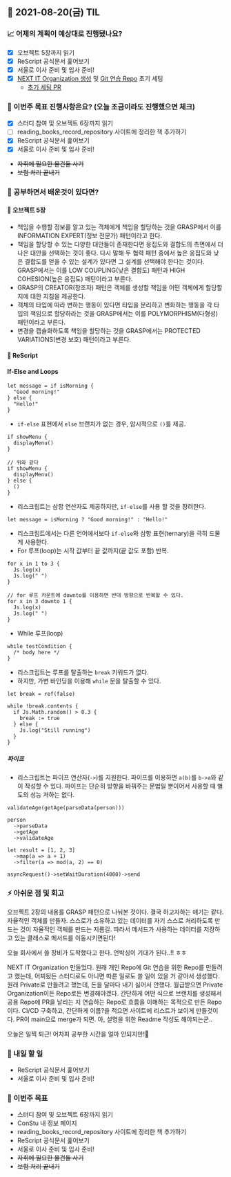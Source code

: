 ## 📆 2021-08-20(금) TIL

### 📈 어제의 계획이 예상대로 진행됐나요?
- [x] 오브젝트 5장까지 읽기
- [x] ReScript 공식문서 훑어보기
- [x] 서울로 이사 준비 및 입사 준비!
- [x] [NEXT IT Organization 생성](https://github.com/NEXT-IT-STUDY?type=source) 및 [Git 연습 Repo](https://github.com/NEXT-IT-STUDY/practice_for_git) 초기 세팅
  - [초기 세팅 PR](https://github.com/NEXT-IT-STUDY/practice_for_git/pull/1)

### 🦄 이번주 목표 진행사항은요? (오늘 조금이라도 진행했으면 체크)
- [x] 스터디 참여 및 오브젝트 6장까지 읽기
- [ ] reading_books_record_repository 사이트에 정리한 책 추가하기
- [x] ReScript 공식문서 훑어보기
- [x] 서울로 이사 준비 및 입사 준비!
- ~~자취에 필요한 물건들 사기~~
- ~~보험 처리 끝내기~~

### 🤔 공부하면서 배운것이 있다면?

#### 🎈 오브젝트 5장
- 책임을 수행할 정보를 알고 있는 객체에게 책임을 할당하는 것을 GRASP에서 이를 INFORMATION EXPERT(정보 전문가) 패턴이라고 한다.
- 책임을 할당할 수 있는 다양한 대안들이 존재한다면 응집도와 결합도의 측면에서 더 나은 대안을 선택하는 것이 좋다. 다시 말해 두 협력 패턴 중에서 높은 응집도와 낮은 결합도를 얻을 수 있는 설계가 있다면 그 설계를 선택해야 한다는 것이다. GRASP에서는 이를 LOW COUPLING(낮은 결합도) 패턴과 HIGH COHESION(높은 응집도) 패턴이라고 부른다.
- GRASP의 CREATOR(창조자) 패턴은 객체를 생성할 책임을 어떤 객체에게 할당할지에 대한 지침을 제공한다.
- 객체의 타입에 따라 변하는 행동이 있다면 타입을 분리하고 변화하는 행동을 각 타입의 책임으로 할당하라는 것을 GRASP에서는 이를 POLYMORPHISM(다형성) 패턴이라고 부른다.
- 변경을 캡슐화하도록 책임을 할당하는 것을 GRASP에서는 PROTECTED VARIATIONS(변경 보호) 패턴이라고 부른다.

#### 🎈 ReScript
#### If-Else and Loops
```reason
let message = if isMorning {
  "Good morning!"
} else {
  "Hello!"
}
```

- `if-else` 표현에서 `else` 브랜치가 없는 경우, 암시적으로 `()`를 제공.

```reason
if showMenu {
  displayMenu()
}

// 위와 같다
if showMenu {
  displayMenu()
} else {
  ()
}
```

- 리스크립트는 삼항 연산자도 제공하지만, `if-else`를 사용 할 것을 장려한다.

```reason
let message = isMorning ? "Good morning!" : "Hello!"
```

- 리스크립트에서는 다른 언어에서보다 `if-else`와 삼항 표현(ternary)을 극히 드물게 사용한다.
- For 루프(loop)는 시작 값부터 끝 값까지(끝 값도 포함) 반복.

```reason
for x in 1 to 3 {
  Js.log(x)
  Js.log(" ")
}

// for 루프 카운트에 downto를 이용하면 반대 방향으로 반복할 수 있다.
for x in 3 downto 1 {
  Js.log(x)
  Js.log(" ")
}
```

- While 루프(loop)

```reason
while testCondition {
  /* body here */
}
```

- 리스크립트는 루프를 탈출하는 `break` 키워드가 없다.
- 하지만, 가변 바인딩을 이용해 `while` 문을 탈출할 수 있다.

```reason
let break = ref(false)

while !break.contents {
  if Js.Math.random() > 0.3 {
    break := true
  } else {
    Js.log("Still running")
  }
}
```

##### 파이프
- 리스크립트는 파이프 연산자(`->`)를 지원한다. 파이프를 이용하면 `a(b)`를 `b->a`와 같이 작성할 수 있다. 파이프는 단순히 방향을 바꿔주는 문법일 뿐이어서 사용할 때 별도의 성능 저하는 없다.

```reason
validateAge(getAge(parseData(person)))

person
  ->parseData
  ->getAge
  ->validateAge

let result = [1, 2, 3]
  ->map(a => a + 1)
  ->filter(a => mod(a, 2) == 0)

asyncRequest()->setWaitDuration(4000)->send
```
### ⚡ 아쉬운 점 및 회고
오브젝트 2장의 내용를 GRASP 패턴으로 나눠본 것이다. 결국 하고자하는 얘기는 같다. 자율적인 객체를 만들자. 스스로가 소유하고 있는 데이터를 자기 스스로 처리하도록 만드는 것이 자율적인 객체를 만드는 지름길. 따라서 메서드가 사용하는 데이터를 저장하고 있는 클래스로 메서드를 이동시키면된다!   

오늘 회사에서 쓸 장비가 도착했다고 한다. 언박싱이 기대가 된다..!! ㅎㅎ   

NEXT IT Organization 만들었다. 원래 개인 Repo에 Git 연습을 위한 Repo를 만들려고 했는데, 어찌됬든 스터디로도 아니면 따른 일로도 쓸 일이 있을 거 같아서 생성했다. 원래 Private로 만들려고 했는데, 돈을 달마다 내기 싫어서 안했다. 월급받으면 Private Organization이든 Repo로든 변경해야겠다. 간단하게 어떤 식으로 브랜치를 생성해서 공용 Repo에 PR을 날리는 지 연습하는 Repo로 흐름을 이해하는 목적으로 만든 Repo이다. CI/CD 구축하고, 간단하게 이름?을 적으면 사이트에 리스트가 보이게 만들것이다. PR이 main으로 merge가 되면. 아, 설명을 위한 Readme 작성도 해야되는군..   

오늘은 일찍 퇴근! 어차피 공부한 시간을 얼마 안되지만!😤

### 🚀 내일 할 일
- ReScript 공식문서 훑어보기
- 서울로 이사 준비 및 입사 준비!

### 🎯 이번주 목표
- 스터디 참여 및 오브젝트 6장까지 읽기
- ConStu 내 정보 페이지
- reading_books_record_repository 사이트에 정리한 책 추가하기
- ReScript 공식문서 훑어보기
- 서울로 이사 준비 및 입사 준비!
- ~~자취에 필요한 물건들 사기~~
- ~~보험 처리 끝내기~~
